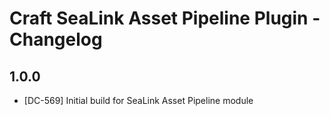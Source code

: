 # Craft SeaLink Asset Pipeline Plugin - Changelog

## 1.0.0

* [DC-569] Initial build for SeaLink Asset Pipeline module
